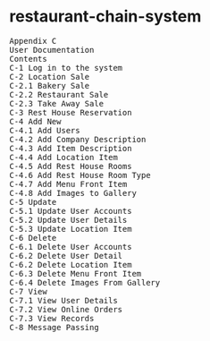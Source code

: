 # restaurant-chain-system
<pre>
Appendix C
User Documentation
Contents
C-1 Log in to the system 
C-2 Location Sale
C-2.1 Bakery Sale 
C-2.2 Restaurant Sale
C-2.3 Take Away Sale 
C-3 Rest House Reservation
C-4 Add New
C-4.1 Add Users 
C-4.2 Add Company Description
C-4.3 Add Item Description
C-4.4 Add Location Item 
C-4.5 Add Rest House Rooms 
C-4.6 Add Rest House Room Type 
C-4.7 Add Menu Front Item
C-4.8 Add Images to Gallery
C-5 Update
C-5.1 Update User Accounts
C-5.2 Update User Details
C-5.3 Update Location Item
C-6 Delete
C-6.1 Delete User Accounts
C-6.2 Delete User Detail
C-6.2 Delete Location Item
C-6.3 Delete Menu Front Item
C-6.4 Delete Images From Gallery
C-7 View
C-7.1 View User Details 
C-7.2 View Online Orders 
C-7.3 View Records
C-8 Message Passing 
</pre>
